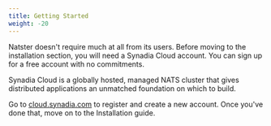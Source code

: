 ```yaml
---
title: Getting Started
weight: -20
---
```


Natster doesn't require much at all from its users. Before moving to the installation section, you will need a Synadia Cloud account. You can sign up for a free account with no commitments. 

 Synadia Cloud is a globally hosted, managed NATS cluster that gives distributed applications an unmatched foundation on which to build.

Go to [cloud.synadia.com](https://cloud.synadia.com) to register and create a new account. Once you've done that, move on to the Installation guide.


